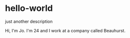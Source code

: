 # hello-world
just another description

Hi, I'm Jo. I'm 24 and I work at a company called Beauhurst.
